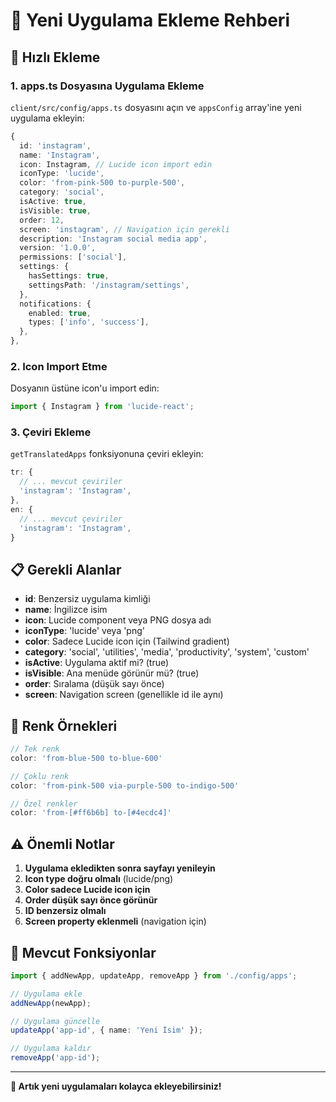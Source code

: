 # 📱 Yeni Uygulama Ekleme Rehberi

## 🚀 Hızlı Ekleme

### 1. apps.ts Dosyasına Uygulama Ekleme

`client/src/config/apps.ts` dosyasını açın ve `appsConfig` array'ine yeni uygulama ekleyin:

```typescript
{
  id: 'instagram',
  name: 'Instagram',
  icon: Instagram, // Lucide icon import edin
  iconType: 'lucide',
  color: 'from-pink-500 to-purple-500',
  category: 'social',
  isActive: true,
  isVisible: true,
  order: 12,
  screen: 'instagram', // Navigation için gerekli
  description: 'Instagram social media app',
  version: '1.0.0',
  permissions: ['social'],
  settings: {
    hasSettings: true,
    settingsPath: '/instagram/settings',
  },
  notifications: {
    enabled: true,
    types: ['info', 'success'],
  },
},
```

### 2. Icon Import Etme

Dosyanın üstüne icon'u import edin:

```typescript
import { Instagram } from 'lucide-react';
```

### 3. Çeviri Ekleme

`getTranslatedApps` fonksiyonuna çeviri ekleyin:

```typescript
tr: {
  // ... mevcut çeviriler
  'instagram': 'Instagram',
},
en: {
  // ... mevcut çeviriler
  'instagram': 'Instagram',
}
```

## 📋 Gerekli Alanlar

- **id**: Benzersiz uygulama kimliği
- **name**: İngilizce isim
- **icon**: Lucide component veya PNG dosya adı
- **iconType**: 'lucide' veya 'png'
- **color**: Sadece Lucide icon için (Tailwind gradient)
- **category**: 'social', 'utilities', 'media', 'productivity', 'system', 'custom'
- **isActive**: Uygulama aktif mi? (true)
- **isVisible**: Ana menüde görünür mü? (true)
- **order**: Sıralama (düşük sayı önce)
- **screen**: Navigation screen (genellikle id ile aynı)

## 🎨 Renk Örnekleri

```typescript
// Tek renk
color: 'from-blue-500 to-blue-600'

// Çoklu renk
color: 'from-pink-500 via-purple-500 to-indigo-500'

// Özel renkler
color: 'from-[#ff6b6b] to-[#4ecdc4]'
```

## ⚠️ Önemli Notlar

1. **Uygulama ekledikten sonra sayfayı yenileyin**
2. **Icon type doğru olmalı** (lucide/png)
3. **Color sadece Lucide icon için**
4. **Order düşük sayı önce görünür**
5. **ID benzersiz olmalı**
6. **Screen property eklenmeli** (navigation için)

## 🔧 Mevcut Fonksiyonlar

```typescript
import { addNewApp, updateApp, removeApp } from './config/apps';

// Uygulama ekle
addNewApp(newApp);

// Uygulama güncelle
updateApp('app-id', { name: 'Yeni İsim' });

// Uygulama kaldır
removeApp('app-id');
```

---

**🎉 Artık yeni uygulamaları kolayca ekleyebilirsiniz!**
